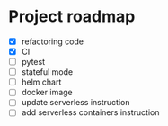 
# Project roadmap

- [x] refactoring code
- [x] CI
- [ ] pytest
- [ ] stateful mode
- [ ] helm chart
- [ ] docker image
- [ ] update serverless instruction
- [ ] add serverless containers instruction
